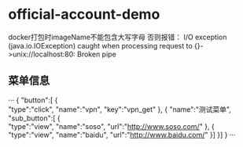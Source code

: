 # official-account-demo
docker打包时imageName不能包含大写字母 否则报错：
 I/O exception (java.io.IOException) caught when processing request to {}->unix://localhost:80: Broken pipe
 
 
##  菜单信息
···
 {
     "button":[
     {	
          "type":"click",
          "name":"vpn",
          "key":"vpn_get"
      },
      {
           "name":"测试菜单",
           "sub_button":[
           {	
               "type":"view",
               "name":"soso",
               "url":"http://www.soso.com/"
            },
            {
               "type":"view",
               "name":"baidu",
               "url":"http://www.baidu.com/"
             }]
       }]
 }
 ···
